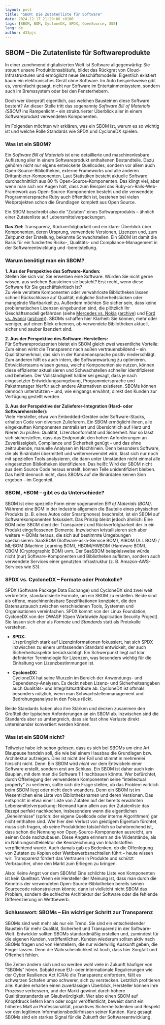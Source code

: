 ```yaml
---
layout: post
title: "SBOM: Die Zutatenliste für Software"
date: 2024-12-17 21:29:00 +0100
tags: [SBOM, BOM, CycloneDX, SPDX, OpenSource, OSS]
lang: de
author: d33pjs
---
```


## SBOM – Die Zutatenliste für Softwareprodukte

In einer zunehmend digitalisierten Welt ist Software allgegenwärtig: Sie steuert unsere Produktionsabläufe, bildet das Rückgrat von Cloud-Infrastrukturen und ermöglicht neue Geschäftsmodelle. Eigentlich existiert kaum ein elektronisches Gerät ohne Software. Im Auto beispielsweise gibt es, vereinfacht gesagt, nicht nur Software im Entertainmentsystem, sondern auch im Bremssystem oder bei den Fensterhebern.

Doch wer überprüft eigentlich, aus welchen Bausteinen diese Software besteht? An dieser Stelle tritt das sogenannte _Software Bill of Materials (SBOM)_ ins Rampenlicht – ein strukturierter Überblick aller in einem Softwareprodukt verwendeten Komponenten.

Im Folgenden möchten wir erklären, was ein SBOM ist, warum es so wichtig ist und welche Rolle Standards wie SPDX und CycloneDX spielen.

### Was ist ein SBOM?

Ein _Software Bill of Materials_ ist eine detaillierte und maschinenlesbare Auflistung aller in einem Softwareprodukt enthaltenen Bestandteile. Dazu gehören nicht nur eigens entwickelte Quellcodes, sondern vor allem auch Open-Source-Bibliotheken, externe Frameworks und alle anderen Drittanbieter-Komponenten. Laut Statistiken besteht aktuelle Software durchschnittlich aus 80 % Open-Source-Komponenten. Das klingt viel, aber wenn man sich vor Augen hält, dass zum Beispiel das Ruby-on-Rails-Web-Framework aus Open-Source-Komponenten besteht und die verwendete Programmiersprache Ruby auch öffentlich ist, bestehen bei vielen Webprojekten schon die Grundlagen komplett aus Open Source.

Ein SBOM beschreibt also die “Zutaten” eines Softwareprodukts – ähnlich einer Zutatenliste auf Lebensmittelverpackungen.

**Das Ziel:** Transparenz, Rückverfolgbarkeit und ein klarer Überblick über Komponenten, deren Ursprung, verwendete Versionen, Lizenzen und, zum Zeitpunkt der Erstellung, bekannte Schwachstellen. Ein SBOM ist damit die Basis für ein fundiertes Risiko-, Qualitäts- und Compliance-Management in der Softwareentwicklung und -bereitstellung.

### Warum benötigt man ein SBOM?

**1. Aus der Perspektive des Software-Kunden:**  
Stellen Sie sich vor, Sie erwerben eine Software. Würden Sie nicht gerne wissen, aus welchen Bausteinen sie besteht? Erst recht, wenn diese Software für Sie geschäftskritisch ist?  
Zu viele veraltete Komponenten oder verwahrloste Bibliotheken lassen schnell Rückschlüsse auf Qualität, mögliche Sicherheitslücken oder mangelnde Wartbarkeit zu. Außerdem möchten Sie sicher sein, dass keine problematischen Lizenzen eingebunden sind, die plötzlich Ihr Geschäftsmodell gefährden (siehe [Mercedes vs. Nokia](https://www.kanzlei.biz/kanzlei-blog/patentstreit-zwischen-nokia-und-daimler-verkaufsstopp-fuer-mercedes-21-12-2020/) ([archive](https://web.archive.org/web/20210918221853/https://www.kanzlei.biz/kanzlei-blog/patentstreit-zwischen-nokia-und-daimler-verkaufsstopp-fuer-mercedes-21-12-2020/)) und [Ford vs. Avanci](https://www.chip.de/news/Streit-um-Patente-Ford-kann-Verkaufsverbot-und-Neuwagen-Verschrottung-in-Deutschland-doch-noch-abwenden_184268707.html) ([archive](https://web.archive.org/web/20220706104453/https://www.chip.de/news/Streit-um-Patente-Ford-kann-Verkaufsverbot-und-Neuwagen-Verschrottung-in-Deutschland-doch-noch-abwenden_184268707.html))). SBOMs schaffen hier Klarheit: Sie können, mehr oder weniger, auf einen Blick erkennen, ob verwendete Bibliotheken aktuell, sicher und sauber lizenziert sind.

**2. Aus der Perspektive des Software-Herstellers:**  
Für Softwareproduzenten bietet ein SBOM gleich zwei wesentliche Vorteile: Zum einen wirkt die Transparenz nach außen vertrauensbildend – ein Qualitätsmerkmal, das sich in der Kundenansprache positiv niederschlägt. Zum anderen hilft es auch intern, die Softwarewartung zu optimieren. Entwicklerteams wissen genau, welche Komponenten sie nutzen, können diese effizienter aktualisieren und Schwachstellen schneller identifizieren und beheben. Der Vollständigkeit halber sei gesagt, dass je nach eingesetzter Entwicklungsumgebung, Programmiersprache und Paketmanager hierfür auch andere Alternativen existieren. SBOMs können dennoch unterstützen – und, wie eingangs erwähnt, direkt den Kunden zur Verfügung gestellt werden.

**3. Aus der Perspektive der Zulieferer-Integration (Hard- oder Softwarehersteller):**  
Viele Hersteller, etwa von Embedded-Geräten oder Software-Stacks, erhalten Code von diversen Zulieferern. Ein SBOM ermöglicht ihnen, alle eingekauften Komponenten zentralisiert und übersichtlich auf Herz und Nieren zu prüfen: Qualität, Lizenzkonformität und Sicherheit. Nur so lässt sich sicherstellen, dass das Endprodukt den hohen Anforderungen an Zuverlässigkeit, Compliance und Sicherheit genügt – und das ohne zeitraubende, manuelle Analysen im Nachhinein. Denn besonders Software, die als Binärdatei übermittelt und weiterverwendet wird, lässt sich nur noch mit speziellen Tools analysieren, die dann unter Umständen nicht einmal alle eingesetzten Bibliotheken identifizieren. Das heißt: Wird der SBOM nicht aus dem Source Code heraus erstellt, können Teile unidentifiziert bleiben. Das heißt dennoch nicht, dass SBOMs auf die Binärdaten keinen Sinn ergeben – im Gegenteil.

### SBOM, \*BOM – gibt es da Unterschiede?

SBOM ist eine spezielle Form einer sogenannten _Bill of Materials (BOM)_. Während eine BOM in der Industrie allgemein die Bauteile eines physischen Produkts (z. B. eines Autos oder Smartphones) beschreibt, ist ein SBOM auf Softwarekomponenten fokussiert. Das Prinzip bleibt jedoch ähnlich: Eine BOM oder SBOM dient der Transparenz und Rückverfolgbarkeit der in ein Produkt eingeflossenen Elemente. Inzwischen kristallisieren sich aber weitere \*-BOMs heraus, die sich auf bestimmte Umgebungen spezialisieren: SaaSBOM (Software-as-a-Service BOM), AIBOM (A.I. BOM) / ML-BOM (Machine Learning BOM), HBOM/HWBOM (Hardware BOM), CBOM (Cryptographic BOM) uvm. Der SaaSBOM beispielsweise würde nicht (nur) Software-Komponenten und Bibliotheken auflisten, sondern auch verwendete Services einer genutzten Infrastruktur (z. B. Amazon-AWS-Services wie S3).

### SPDX vs. CycloneDX – Formate oder Protokolle?

SPDX (Software Package Data Exchange) und CycloneDX sind zwei weit verbreitete, standardisierte Formate, um ein SBOM zu erstellen. Beide sind als offene, maschinenlesbare Spezifikationen konzipiert, die den Datenaustausch zwischen verschiedenen Tools, Systemen und Organisationen vereinfachen. SPDX kommt von der Linux Foundation, CycloneDX von der OWASP (Open Worldwide Application Security Project). Sie lassen sich eher als _Formate_ und _Standards_ statt als Protokolle verstehen.

- **SPDX:**  
  Ursprünglich stark auf Lizenzinformationen fokussiert, hat sich SPDX inzwischen zu einem umfassenden Standard entwickelt, der auch Sicherheitsaspekte berücksichtigt. Ein Schwerpunkt liegt auf klar definierter Terminologie für Lizenzen, was besonders wichtig für die Einhaltung von Lizenzbestimmungen ist.

- **CycloneDX:**  
  CycloneDX hat seine Wurzeln im Bereich der Anwendungs- und Dependency-Analysen. Es deckt neben Lizenz- und Sicherheitsangaben auch Qualitäts- und Integritätsattribute ab. CycloneDX ist oftmals besonders nützlich, wenn man Schwachstellenmanagement und Bedrohungsanalyse in den Fokus rückt.

Beide Standards haben also ihre Stärken und decken zusammen den Großteil der typischen Anforderungen an ein SBOM ab. Inzwischen sind die Standards aber so umfangreich, dass sie fast ohne Verluste direkt untereinander konvertiert werden können.

### Was ist ein SBOM nicht?

Teilweise habe ich schon gelesen, dass es sich bei SBOMs um eine Art Blaupause handeln soll, die wie bei einem Hausbau die Grundlagen bzw. Architektur aufzeigen. Dies ist nicht der Fall und stimmt in mehrerelei hinsicht nicht. Denn: Ein SBOM wird _nicht_ vor dem Entwickeln einer Software erstellt, sondern erst am Schluss. Ein SBOM ist daher auch kein Bauplan, mit dem man die Software 1:1 nachbauen könnte. Wer befürchtet, durch Offenlegung der verwendeten Komponenten seine “intellectual property” zu verlieren, sollte sich die Frage stellen, ob das Problem wirklich beim SBOM liegt oder nicht doch woanders. Denn ein SBOM ist im Wesentlichen eine Liste von Bibliotheksnamen und deren Versionen. Das entspricht in etwa einer Liste von Zutaten auf der bereits erwähnten Lebensmittelverpackung: Niemand kann allein aus der Zutatenliste das Rezept perfekt nachkochen, insbesondere wenn die eigentlichen „Geheimnisse“ (sprich: der eigene Quellcode oder interne Algorithmen) gar nicht enthalten sind.
Wer hier den Verlust von geistigem Eigentum fürchtet, muss sich fragen, ob seine Produktidee tatsächlich so bahnbrechend ist, dass schon die Nennung von Open-Source-Komponenten ausreicht, um seinen Code nachzubauen. Diese Ängste erinnern an die Widerstände, als im Nahrungsmittelsektor die Kennzeichnung von Inhaltsstoffen verpflichtend wurde. Auch damals gab es Bedenken, ob die Offenlegung von Zutaten zu Kopien oder Wettbewerbsnachteilen führt – heute wissen wir: Transparenz fördert das Vertrauen in Produkte und schützt Verbraucher, ohne den Markt zum Erliegen zu bringen.

Also: Keine Angst vor dem SBOMs! Eine schlichte Liste von Komponenten ist kein Quelltext. Wenn ein Hersteller der Meinung ist, dass man durch die Kenntnis der verwendeten Open-Source-Bibliotheken bereits seinen Sourcecode rekonstruieren könnte, dann ist vielleicht nicht SBOM das Problem, sondern die schlechte Architektur der Software oder die fehlende Differenzierung im Wettbewerb.

### Schlusswort: SBOMs – Ein wichtiger Schritt zur Transparenz

SBOMs sind weit mehr als nur ein Trend. Sie sind ein entscheidender Baustein für mehr Qualität, Sicherheit und Transparenz in der Software-Welt. Entwickler sollten SBOMs standardmäßig erstellen und, zumindest für die eigenen Kunden, veröffentlichen. Kunden wiederum sollten aktiv nach SBOMs fragen und von Herstellern, die nur widerwillig Auskunft geben, die Finger lassen. Denn die Wahrscheinlichkeit ist hoch, dass hier Sorgfalt und Offenheit fehlen.

Die Zeiten ändern sich und so werden wohl viele in Zukunft häufiger von "SBOMs" hören. Sobald neue EU- oder internationale Regulierungen wie der Cyber Resilience Act (CRA) die Transparenz einfordern, fällt es schwarzen Schafen umso schwerer, sich zu verstecken. Letztlich profitieren alle: Kunden erhalten einen zuverlässigen Überblick, Hersteller können ihre Prozesse verbessern, und der Markt gewinnt durch höhere Qualitätsstandards an Glaubwürdigkeit. Wer also einen SBOM auf Knopfdruck liefern kann oder sogar veröffentlicht, beweist damit ein höheres Maß an Professionalität, proaktives Sicherheitsdenken und Respekt vor den legitimen Informationsbedürfnissen seiner Kunden. Kurz gesagt: SBOMs sind ein starkes Signal für die Zukunft der Softwareentwicklung.

